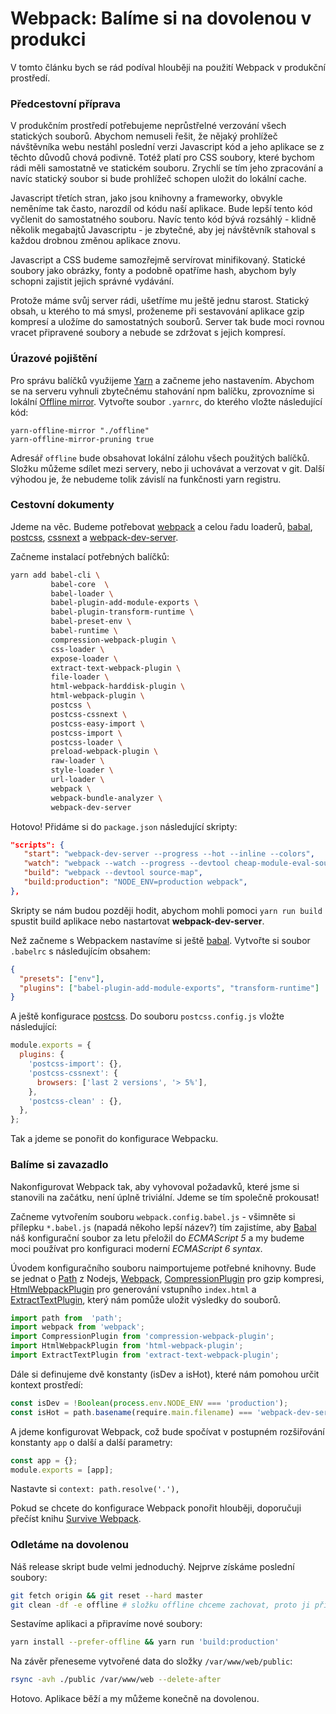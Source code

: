 # Webpack: Balíme si na dovolenou v produkci

V tomto článku bych se rád podíval hlouběji na použití Webpack v produkční prostředí. 
   
### Předcestovní příprava

V produkčním prostředí potřebujeme neprůstřelné verzování všech statických souborů. Abychom nemuseli řešit,
že nějaký prohlížeč návštěvníka webu nestáhl poslední verzi Javascript kód a jeho aplikace se z těchto důvodů chová podivně.
Totéž platí pro CSS soubory, které bychom rádi měli samostatně ve statickém souboru. Zrychlí se tím jeho zpracování 
a navíc statický soubor si bude prohlížeč schopen uložit do lokální cache.

Javascript třetích stran, jako jsou knihovny a frameworky, obvykle neměníme tak často, narozdíl od kódu naší aplikace. 
Bude lepší tento kód vyčlenit do samostatného souboru. Navíc tento kód bývá rozsáhlý - klidně několik megabajtů 
Javascriptu - je zbytečné, aby jej návštěvník stahoval s každou drobnou změnou aplikace znovu.

Javascript a CSS budeme samozřejmě servírovat minifikovaný. Statické soubory jako obrázky, fonty a podobně opatříme hash,
abychom byly schopni zajistit jejich správné vydávání.       

Protože máme svůj server rádi, ušetříme mu ještě jednu starost. Statický obsah, u kterého to má smysl, proženeme při 
sestavování aplikace gzip kompresí a uložíme do samostatných souborů. Server tak bude moci rovnou vracet 
připravené soubory a nebude se zdržovat s jejich kompresí. 

### Úrazové pojištění

Pro správu balíčků využijeme [Yarn](https://yarnpkg.com/lang/en/) a začneme jeho nastavením. Abychom se na serveru vyhnuli 
zbytečnému stahování npm balíčku, zprovozníme si lokální [Offline mirror](https://yarnpkg.com/blog/2016/11/24/offline-mirror/).
Vytvořte soubor `.yarnrc`, do kterého vložte následující kód: 
 
```
yarn-offline-mirror "./offline"
yarn-offline-mirror-pruning true
```

Adresář `offline` bude obsahovat lokální zálohu všech použitých balíčků. Složku můžeme sdílet mezi servery, nebo ji 
uchovávat a verzovat v git. Další výhodou je, že nebudeme tolik závislí na funkčnosti yarn registru.  

### Cestovní dokumenty

Jdeme na věc. Budeme potřebovat [webpack](https://webpack.js.org/) a celou řadu loaderů, [babal](https://babeljs.io/),
[postcss](http://postcss.org/), [cssnext](http://cssnext.io/) a [webpack-dev-server](https://webpack.js.org/configuration/dev-server/).

Začneme instalací potřebných balíčků:

```bash
yarn add babel-cli \
         babel-core  \
         babel-loader \
         babel-plugin-add-module-exports \
         babel-plugin-transform-runtime \
         babel-preset-env \
         babel-runtime \
         compression-webpack-plugin \
         css-loader \
         expose-loader \
         extract-text-webpack-plugin \
         file-loader \
         html-webpack-harddisk-plugin \
         html-webpack-plugin \
         postcss \
         postcss-cssnext \
         postcss-easy-import \
         postcss-import \
         postcss-loader \
         preload-webpack-plugin \
         raw-loader \
         style-loader \
         url-loader \
         webpack \
         webpack-bundle-analyzer \
         webpack-dev-server
```

Hotovo! Přidáme si do `package.json` následující skripty:
     
```json
"scripts": {
   "start": "webpack-dev-server --progress --hot --inline --colors",
   "watch": "webpack --watch --progress --devtool cheap-module-eval-source-map",
   "build": "webpack --devtool source-map",
   "build:production": "NODE_ENV=production webpack",        
},
```

Skripty se nám budou později hodit, abychom mohli pomoci `yarn run build` spustit build aplikace nebo nastartovat **webpack-dev-server**.

Než začneme s Webpackem nastavíme si ještě [babal](https://babeljs.io/). Vytvořte si soubor `.babelrc` s následujícím obsahem:

```json
{
  "presets": ["env"],
  "plugins": ["babel-plugin-add-module-exports", "transform-runtime"]
}
```

A ještě konfigurace [postcss](http://postcss.org/). Do souboru `postcss.config.js` vložte následující: 

```javascript
module.exports = {
  plugins: {
    'postcss-import': {},
    'postcss-cssnext': {
      browsers: ['last 2 versions', '> 5%'],
    },
    'postcss-clean' : {},
  },
};
```

Tak a jdeme se ponořit do konfigurace Webpacku.

### Balíme si zavazadlo

Nakonfigurovat Webpack tak, aby vyhovoval požadavků, které jsme si stanovili na začátku, není úplně triviální. 
Jdeme se tím společně prokousat!

Začneme vytvořením souboru `webpack.config.babel.js` - všimněte si přílepku `*.babel.js` (napadá někoho lepší název?)
tím zajistíme, aby [Babal](https://babeljs.io/) náš konfigurační soubor za letu přeložil do *ECMAScript 5* a my 
budeme moci používat pro konfiguraci moderní *ECMAScript 6 syntax*.

Úvodem konfiguračního souboru naimportujeme potřebné knihovny. Bude se jednat o [Path](https://nodejs.org/api/path.html) 
z Nodejs, [Webpack](https://github.com/webpack/webpack), [CompressionPlugin](https://github.com/webpack-contrib/compression-webpack-plugin) 
pro gzip kompresi, [HtmlWebpackPlugin](https://github.com/jantimon/html-webpack-plugin) pro generování vstupního `index.html` a
[ExtractTextPlugin](https://github.com/webpack-contrib/extract-text-webpack-plugin), který nám pomůže uložit výsledky do souborů.

```javascript
import path from  'path';
import webpack from 'webpack';
import CompressionPlugin from 'compression-webpack-plugin';
import HtmlWebpackPlugin from 'html-webpack-plugin';
import ExtractTextPlugin from 'extract-text-webpack-plugin';
```

Dále si definujeme dvě konstanty (isDev a isHot), které nám pomohou určit kontext prostředí:

```javascript
const isDev = !Boolean(process.env.NODE_ENV === 'production');
const isHot = path.basename(require.main.filename) === 'webpack-dev-server.js';
```

A jdeme konfigurovat Webpack, což bude spočívat v postupném rozšiřování konstanty `app` o další a další parametry:       

```javascript
const app = {};
module.exports = [app];
```

Nastavte si `context: path.resolve('.'),`


Pokud se chcete do konfigurace Webpack ponořit hlouběji,
doporučuji přečíst knihu [Survive Webpack](https://survivejs.com/webpack/introduction/). 

### Odletáme na dovolenou

Náš release skript bude velmi jednoduchý. Nejprve získáme poslední soubory:

```bash
git fetch origin && git reset --hard master
git clean -df -e offline # složku offline chceme zachovat, proto ji při úklidu přeskočíme
```

Sestavíme aplikaci a připravíme nové soubory:

```bash
yarn install --prefer-offline && yarn run 'build:production'
```

Na závěr přeneseme vytvořené data do složky `/var/www/web/public`:  

```bash
rsync -avh ./public /var/www/web --delete-after
```

Hotovo. Aplikace běží a my můžeme konečně na dovolenou.
